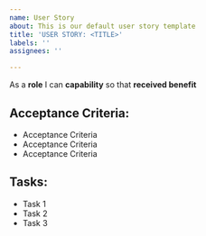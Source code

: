 ```yaml
---
name: User Story
about: This is our default user story template
title: 'USER STORY: <TITLE>'
labels: ''
assignees: ''

---
```


As a **role** I can **capability** so that **received benefit**

## Acceptance Criteria:

- Acceptance Criteria
- Acceptance Criteria
- Acceptance Criteria

## Tasks:

- Task 1
- Task 2
- Task 3
